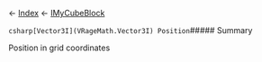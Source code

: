 ← [Index](Api-Index) ← [IMyCubeBlock](VRage.Game.ModAPI.Ingame.IMyCubeBlock)

```csharp[Vector3I](VRageMath.Vector3I) Position```##### Summary

Position in grid coordinates

